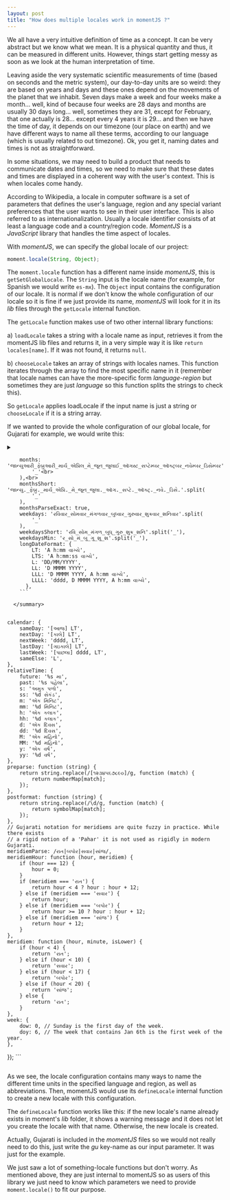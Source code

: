 ```yaml
---
layout: post
title: "How does multiple locales work in momentJS ?"
---
```

We all have a very intuitive definition of time as a concept. It can be very abstract but we know what we mean. It is a physical quantity and thus, it can be measured in different units. However, things start getting messy as soon as we look at the human interpretation of time. 

Leaving aside the very systematic scientific measurements of time (based on seconds and the metric system), our day-to-day units are so weird: they are based on years and days and these ones depend on the movements of the planet that we inhabit. Seven days make a week and four weeks make a month... well, kind of because four weeks are 28 days and months are usually 30 days long... well, sometimes they are 31, except for February, that one actually is 28... except every 4 years it is 29... and then we have the time of day, it depends on our timezone (our place on earth) and we have different ways to name all these terms, according to our language (which is usually related to out timezone). Ok, you get it, naming dates and times is not as straightforward.

In some situations, we may need to build a product that needs to communicate dates and times, so we need to make sure that these dates and times are displayed in a coherent way with the user's context. This is when locales come handy.

According to Wikipedia, a locale in computer software is a set of parameters that defines the user's language, region and any special variant preferences that the user wants to see in their user interface. This is also referred to as internationalization. Usually a locale identifier consists of at least a language code and a country/region code. *MomentJS* is a *JavaScript* library that handles the time aspect of locales.

With *momentJS*, we can specify the global locale of our project:

```jsx
moment.locale(String, Object);
```

The `moment.locale` function has a different name inside *momentJS*, this is `getSetGlobalLocale`. The `String` input is the locale name (for example, for Spanish we would write `es-mx`). The `Object` input contains the configuration of our locale. It is normal if we don't know the whole configuration of our locale so it is fine if we just provide its name, *momentJS* will look for it in its *lib* files through the `getLocale` internal function. 

The `getLocale` function makes use of two other internal library functions:

a) `loadLocale` takes a string with a locale name as input, retrieves it from the momentJS lib files and returns it, in a very simple way it is like `return locales[name]`. If it was not found, it returns `null`.

b) `chooseLocale` takes an array of strings with locales names. This function iterates through the array to find the most specific name in it (remember that locale names can have the more-specific form *language-region* but sometimes they are just *language* so this function splits the strings to check this).

So `getLocale` applies loadLocale if the input name is just a string or `chooseLocale` if it is a string array.

If we wanted to provide the whole configuration of our global locale, for Gujarati for example, we would write this:

<details>
  <summary>
    
```moment.defineLocale('gu', {
    months: 'જાન્યુઆરી_ફેબ્રુઆરી_માર્ચ_એપ્રિલ_મે_જૂન_જુલાઈ_ઑગસ્ટ_સપ્ટેમ્બર_ઑક્ટ્બર_નવેમ્બર_ડિસેમ્બર'.split(
        '_'<br>
    ),<br>
    monthsShort: 'જાન્યુ._ફેબ્રુ._માર્ચ_એપ્રિ._મે_જૂન_જુલા._ઑગ._સપ્ટે._ઑક્ટ્._નવે._ડિસે.'.split(
        '_'
    ),
    monthsParseExact: true,
    weekdays: 'રવિવાર_સોમવાર_મંગળવાર_બુધ્વાર_ગુરુવાર_શુક્રવાર_શનિવાર'.split(
        '_'
    ),
    weekdaysShort: 'રવિ_સોમ_મંગળ_બુધ્_ગુરુ_શુક્ર_શનિ'.split('_'),
    weekdaysMin: 'ર_સો_મં_બુ_ગુ_શુ_શ'.split('_'),
    longDateFormat: {
        LT: 'A h:mm વાગ્યે',
        LTS: 'A h:mm:ss વાગ્યે',
        L: 'DD/MM/YYYY',
        LL: 'D MMMM YYYY',
        LLL: 'D MMMM YYYY, A h:mm વાગ્યે',
        LLLL: 'dddd, D MMMM YYYY, A h:mm વાગ્યે',
      },
    ```
    
  </summary>
  
  ```
    calendar: {
        sameDay: '[આજ] LT',
        nextDay: '[કાલે] LT',
        nextWeek: 'dddd, LT',
        lastDay: '[ગઇકાલે] LT',
        lastWeek: '[પાછલા] dddd, LT',
        sameElse: 'L',
    },
    relativeTime: {
        future: '%s મા',
        past: '%s પહેલા',
        s: 'અમુક પળો',
        ss: '%d સેકંડ',
        m: 'એક મિનિટ',
        mm: '%d મિનિટ',
        h: 'એક કલાક',
        hh: '%d કલાક',
        d: 'એક દિવસ',
        dd: '%d દિવસ',
        M: 'એક મહિનો',
        MM: '%d મહિનો',
        y: 'એક વર્ષ',
        yy: '%d વર્ષ',
    },
    preparse: function (string) {
        return string.replace(/[૧૨૩૪૫૬૭૮૯૦]/g, function (match) {
            return numberMap[match];
        });
    },
    postformat: function (string) {
        return string.replace(/\d/g, function (match) {
            return symbolMap[match];
        });
    },
    // Gujarati notation for meridiems are quite fuzzy in practice. While there exists
    // a rigid notion of a 'Pahar' it is not used as rigidly in modern Gujarati.
    meridiemParse: /રાત|બપોર|સવાર|સાંજ/,
    meridiemHour: function (hour, meridiem) {
        if (hour === 12) {
            hour = 0;
        }
        if (meridiem === 'રાત') {
            return hour < 4 ? hour : hour + 12;
        } else if (meridiem === 'સવાર') {
            return hour;
        } else if (meridiem === 'બપોર') {
            return hour >= 10 ? hour : hour + 12;
        } else if (meridiem === 'સાંજ') {
            return hour + 12;
        }
    },
    meridiem: function (hour, minute, isLower) {
        if (hour < 4) {
            return 'રાત';
        } else if (hour < 10) {
            return 'સવાર';
        } else if (hour < 17) {
            return 'બપોર';
        } else if (hour < 20) {
            return 'સાંજ';
        } else {
            return 'રાત';
        }
    },
    week: {
        dow: 0, // Sunday is the first day of the week.
        doy: 6, // The week that contains Jan 6th is the first week of the year.
    },
});
    ```
  
</details>

As we see, the locale configuration contains many ways to name the different time units in the specified language and region, as well as abbreviations. Then, momentJS would use its `defineLocale` internal function to create a new locale with this configuration. 

The `defineLocale` function works like this: if the new locale's name already exists in moment's *lib* folder, it shows a warning message and it does not let you create the locale with that name. Otherwise, the new locale is created. 

Actually, Gujarati is included in the *momentJS* files so we would not really need to do this, just write the *gu* key-name as our input parameter. It was just for the example.

We just saw a lot of something-locale functions but don't worry. As mentioned above, they are just internal to momentJS so as users of this library we just need to know which parameters we need to provide `moment.locale()` to fit our purpose.
